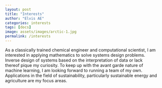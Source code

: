```yaml
---
layout: post
title: "Interests"
author: "Elvis AE"
categories: interests
tags: [docs]
image: assets/images/arctic-1.jpg
permalink: /interests
---
```


As a classically trained chemical engineer and computational scientist, I am interested in applying mathematics to solve systems design problems. Inverse design of systems based on the interpretation of data or lack thereof pique my curiosity. To keep up with the avant garde nature of machine learning, I am looking forward to running a team of my own. Applications in the field of sustainability, particularly sustainable energy and agriculture are my focus areas.